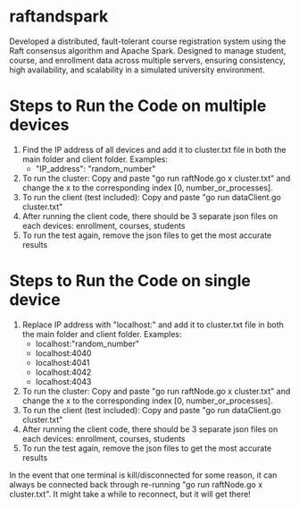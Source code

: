 # raftandspark
Developed a distributed, fault-tolerant course registration system using the Raft consensus algorithm and Apache Spark. Designed to manage student, course, and enrollment data across multiple servers, ensuring consistency, high availability, and scalability in a simulated university environment.

# Steps to Run the Code on multiple devices
1. Find the IP address of all devices and add it to cluster.txt file in both the main folder and client folder. Examples:
    - "IP_address": "random_number"
2. To run the cluster: Copy and paste "go run raftNode.go x cluster.txt" and change the x to the corresponding index [0, number_or_processes].
3. To run the client (test included): Copy and paste "go run dataClient.go cluster.txt"
4. After running the client code, there should be 3 separate json files on each devices: enrollment, courses, students
5. To run the test again, remove the json files to get the most accurate results

# Steps to Run the Code on single device
1. Replace IP address with "localhost:" and add it to cluster.txt file in both the main folder and client folder. Examples:
    - localhost:"random_number"
    - localhost:4040
    - localhost:4041
    - localhost:4042
    - localhost:4043
2. To run the cluster: Copy and paste "go run raftNode.go x cluster.txt" and change the x to the corresponding index [0, number_or_processes].
3. To run the client (test included): Copy and paste "go run dataClient.go cluster.txt"
4. After running the client code, there should be 3 separate json files on each devices: enrollment, courses, students
5. To run the test again, remove the json files to get the most accurate results

In the event that one terminal is kill/disconnected for some reason, it can always be connected back through re-running "go run raftNode.go x cluster.txt". It might take a while to reconnect, but it will get there!
